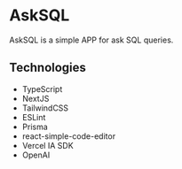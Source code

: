 # AskSQL

AskSQL is a simple APP for ask SQL queries.

## Technologies

- TypeScript
- NextJS
- TailwindCSS
- ESLint
- Prisma
- react-simple-code-editor
- Vercel IA SDK
- OpenAI
